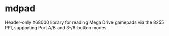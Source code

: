# mdpad
Header-only X68000 library for reading Mega Drive gamepads via the 8255 PPI, supporting Port A/B and 3-/6-button modes.
